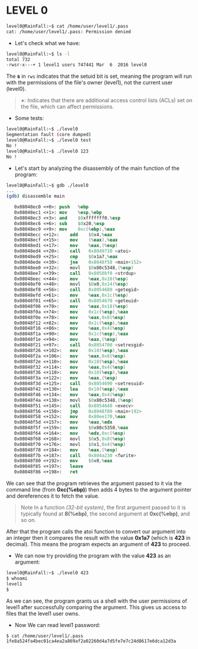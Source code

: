# LEVEL 0

```sh
level0@RainFall:~$ cat /home/user/level1/.pass
cat: /home/user/level1/.pass: Permission denied
```

- Let's check what we have:
```sh
level0@RainFall:~$ ls -l
total 732
-rwsr-x---+ 1 level1 users 747441 Mar  6  2016 level0
```
The **s** in `rws` indicates that the setuid bit is set, meaning the program will run with the permissions of the file's owner (level1), not the current user (level0).

> **+**: Indicates that there are additional access control lists (ACLs) set on the file, which can affect permissions.

- Some tests:
```sh
level0@RainFall:~$ ./level0
Segmentation fault (core dumped)
level0@RainFall:~$ ./level0 test
No !
level0@RainFall:~$ ./level0 123
No !
```

- Let's start by analyzing the disassembly of the main function of the program:

```sh
level0@RainFall:~$ gdb ./level0 
...
(gdb) disassemble main
```

```nasm
   0x08048ec0 <+0>:	push   %ebp
   0x08048ec1 <+1>:	mov    %esp,%ebp
   0x08048ec3 <+3>:	and    $0xfffffff0,%esp
   0x08048ec6 <+6>:	sub    $0x20,%esp
   0x08048ec9 <+9>:	mov    0xc(%ebp),%eax
   0x08048ecc <+12>:	add    $0x4,%eax
   0x08048ecf <+15>:	mov    (%eax),%eax
   0x08048ed1 <+17>:	mov    %eax,(%esp)
   0x08048ed4 <+20>:	call   0x8049710 <atoi>
   0x08048ed9 <+25>:	cmp    $0x1a7,%eax
   0x08048ede <+30>:	jne    0x8048f58 <main+152>
   0x08048ee0 <+32>:	movl   $0x80c5348,(%esp)
   0x08048ee7 <+39>:	call   0x8050bf0 <strdup>
   0x08048eec <+44>:	mov    %eax,0x10(%esp)
   0x08048ef0 <+48>:	movl   $0x0,0x14(%esp)
   0x08048ef8 <+56>:	call   0x8054680 <getegid>
   0x08048efd <+61>:	mov    %eax,0x1c(%esp)
   0x08048f01 <+65>:	call   0x8054670 <geteuid>
   0x08048f06 <+70>:	mov    %eax,0x18(%esp)
   0x08048f0a <+74>:	mov    0x1c(%esp),%eax
   0x08048f0e <+78>:	mov    %eax,0x8(%esp)
   0x08048f12 <+82>:	mov    0x1c(%esp),%eax
   0x08048f16 <+86>:	mov    %eax,0x4(%esp)
   0x08048f1a <+90>:	mov    0x1c(%esp),%eax
   0x08048f1e <+94>:	mov    %eax,(%esp)
   0x08048f21 <+97>:	call   0x8054700 <setresgid>
   0x08048f26 <+102>:	mov    0x18(%esp),%eax
   0x08048f2a <+106>:	mov    %eax,0x8(%esp)
   0x08048f2e <+110>:	mov    0x18(%esp),%eax
   0x08048f32 <+114>:	mov    %eax,0x4(%esp)
   0x08048f36 <+118>:	mov    0x18(%esp),%eax
   0x08048f3a <+122>:	mov    %eax,(%esp)
   0x08048f3d <+125>:	call   0x8054690 <setresuid>
   0x08048f42 <+130>:	lea    0x10(%esp),%eax
   0x08048f46 <+134>:	mov    %eax,0x4(%esp)
   0x08048f4a <+138>:	movl   $0x80c5348,(%esp)
   0x08048f51 <+145>:	call   0x8054640 <execv>
   0x08048f56 <+150>:	jmp    0x8048f80 <main+192>
   0x08048f58 <+152>:	mov    0x80ee170,%eax
   0x08048f5d <+157>:	mov    %eax,%edx
   0x08048f5f <+159>:	mov    $0x80c5350,%eax
   0x08048f64 <+164>:	mov    %edx,0xc(%esp)
   0x08048f68 <+168>:	movl   $0x5,0x8(%esp)
   0x08048f70 <+176>:	movl   $0x1,0x4(%esp)
   0x08048f78 <+184>:	mov    %eax,(%esp)
   0x08048f7b <+187>:	call   0x804a230 <fwrite>
   0x08048f80 <+192>:	mov    $0x0,%eax
   0x08048f85 <+197>:	leave  
   0x08048f86 <+198>:	ret    
```


We can see that the program retrieves the argument passed to it via the command line (from **0xc(%ebp)**) then adds 4 bytes to the argument pointer and dereferences it to fetch the value.

> Note
> In a function *(32-bit system)*, the first argument passed to it is typically found at **8(%ebp)**, the second argument at **0xc(%ebp)**, and so on. 

After that the program calls the atoi function to convert our argument into an integer then it compares the result with the value **0x1a7** (which is **423** in decimal). 
This means the program expects an argument of **423** to proceed.

- We can now try providing the program with the value **423** as an argument:
```sh
level0@RainFall:~$ ./level0 423
$ whoami
level1
$ 
```

As we can see, the program grants us a shell with the user permissions of level1 after successfully comparing the argument. This gives us access to files that the level1 user owns.

- Now We can read level1 password:
```sh
$ cat /home/user/level1/.pass
1fe8a524fa4bec01ca4ea2a869af2a02260d4a7d5fe7e7c24d8617e6dca12d3a
```